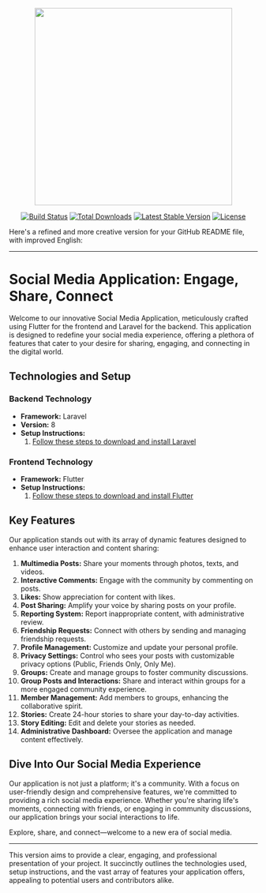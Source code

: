 <p align="center"><a href="https://laravel.com" target="_blank"><img src="https://raw.githubusercontent.com/laravel/art/master/logo-lockup/5%20SVG/2%20CMYK/1%20Full%20Color/laravel-logolockup-cmyk-red.svg" width="400"></a></p>

<p align="center">
<a href="https://travis-ci.org/laravel/framework"><img src="https://travis-ci.org/laravel/framework.svg" alt="Build Status"></a>
<a href="https://packagist.org/packages/laravel/framework"><img src="https://img.shields.io/packagist/dt/laravel/framework" alt="Total Downloads"></a>
<a href="https://packagist.org/packages/laravel/framework"><img src="https://img.shields.io/packagist/v/laravel/framework" alt="Latest Stable Version"></a>
<a href="https://packagist.org/packages/laravel/framework"><img src="https://img.shields.io/packagist/l/laravel/framework" alt="License"></a>
</p>

Here's a refined and more creative version for your GitHub README file, with improved English:

---

# Social Media Application: Engage, Share, Connect

Welcome to our innovative Social Media Application, meticulously crafted using Flutter for the frontend and Laravel for the backend. This application is designed to redefine your social media experience, offering a plethora of features that cater to your desire for sharing, engaging, and connecting in the digital world.

## Technologies and Setup

### Backend Technology
- **Framework:** Laravel
- **Version:** 8
- **Setup Instructions:**
  1. [Follow these steps to download and install Laravel](https://laravel.com/docs/8.x/installation)

### Frontend Technology
- **Framework:** Flutter
- **Setup Instructions:**
  1. [Follow these steps to download and install Flutter](https://flutter.dev/docs/get-started/install)

## Key Features

Our application stands out with its array of dynamic features designed to enhance user interaction and content sharing:

1. **Multimedia Posts:** Share your moments through photos, texts, and videos.
2. **Interactive Comments:** Engage with the community by commenting on posts.
3. **Likes:** Show appreciation for content with likes.
4. **Post Sharing:** Amplify your voice by sharing posts on your profile.
5. **Reporting System:** Report inappropriate content, with administrative review.
6. **Friendship Requests:** Connect with others by sending and managing friendship requests.
7. **Profile Management:** Customize and update your personal profile.
8. **Privacy Settings:** Control who sees your posts with customizable privacy options (Public, Friends Only, Only Me).
9. **Groups:** Create and manage groups to foster community discussions.
10. **Group Posts and Interactions:** Share and interact within groups for a more engaged community experience.
11. **Member Management:** Add members to groups, enhancing the collaborative spirit.
12. **Stories:** Create 24-hour stories to share your day-to-day activities.
13. **Story Editing:** Edit and delete your stories as needed.
14. **Administrative Dashboard:** Oversee the application and manage content effectively.

## Dive Into Our Social Media Experience

Our application is not just a platform; it's a community. With a focus on user-friendly design and comprehensive features, we're committed to providing a rich social media experience. Whether you're sharing life's moments, connecting with friends, or engaging in community discussions, our application brings your social interactions to life.

Explore, share, and connect—welcome to a new era of social media.

---

This version aims to provide a clear, engaging, and professional presentation of your project. It succinctly outlines the technologies used, setup instructions, and the vast array of features your application offers, appealing to potential users and contributors alike.
